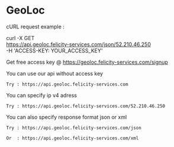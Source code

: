 # GeoLoc

cURL request example :

curl -X GET \
  https://api.geoloc.felicity-services.com/json/52.210.46.250 \
  -H 'ACCESS-KEY: YOUR_ACCESS_KEY'

Get free access key @ https://geoloc.felicity-services.com/signup

You can use our api without access key

    Try : https://api.geoloc.felicity-services.com 
    
You can specify ip v4 adress 

    Try : https://api.geoloc.felicity-services.com/52.210.46.250
    
You can also specify response format json or xml

    Try : https://api.geoloc.felicity-services.com/json
    
    Or  : https://api.geoloc.felicity-services.com/xml
          
 
